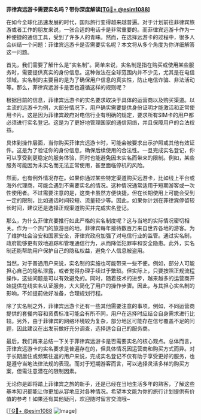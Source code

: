 **菲律宾远游卡需要实名吗？带你深度解读[[TG💪+ @esim1088](https://t.me/s/esim1088)]**

在如今全球化迅速发展的时代，国际旅行变得越来越普遍。对于计划前往菲律宾旅游或者工作的朋友来说，一张合适的电话卡是非常重要的。而菲律宾远游卡作为一种便捷的通信工具，受到了许多人的青睐。然而，在选择远游卡的过程中，很多人会纠结一个问题：菲律宾远游卡是否需要实名呢？本文将从多个角度为你详细解答这一问题。

首先，我们需要了解什么是“实名制”。简单来说，实名制是指在购买或使用某些服务时，需要提供真实的身份信息。这种做法在全球范围内并不少见，尤其是在电信领域。实名制的主要目的是为了确保用户信息的真实性，防止电信诈骗、非法活动等。那么，菲律宾远游卡是否也遵循这样的规则呢？

根据目前的信息，菲律宾远游卡的实名要求取决于具体的运营商以及购买渠道。以主流的远游卡为例，大部分情况下，用户确实需要提供身份证明才能激活和正常使用卡片。这是因为菲律宾政府对电信行业有明确的规定，要求所有SIM卡的用户都必须进行实名登记。这是为了更好地管理国家的通信网络，并且保障用户的合法权益。

具体到操作层面，当你购买菲律宾远游卡时，可能会被要求出示护照或其他有效证件。这是为了验证你的身份信息，确保后续使用的合法性。一旦完成实名登记，你可以享受到更稳定的服务体验，同时也能避免因未实名而带来的限制。例如，某些服务可能因为未实名而无法正常使用，甚至面临停机的风险。

然而，也有例外情况存在。如果你通过某些特定渠道购买远游卡，比如线上平台或海外代理商，可能会遇到不需要实名的情况。这种情况通常适用于短期游客或一次性使用者。不过需要注意的是，这类卡虽然方便快捷，但在长期使用上可能会受到一定的限制，比如通话时间较短、流量较少等。因此，如果你计划在菲律宾停留较长时间，建议还是选择正规渠道购买并完成实名登记。

那么，为什么菲律宾要推行如此严格的实名制度呢？这与当地的实际情况密切相关。作为一个热门的旅游目的地，菲律宾每年接待数百万来自世界各地的游客。为了维护社会治安和国家安全，菲律宾政府加强了对电信行业的监管。通过实名制，政府能够更有效地追踪和管理通信行为，从而降低犯罪率和安全隐患。此外，实名制还能帮助用户保护自己的隐私权益，避免个人信息被盗用。

当然，对于普通用户来说，实名制的实施也可能带来一些不便。例如，部分人可能担心自己的隐私泄露，或者觉得办理手续过于繁琐。但实际上，只要按照正规流程操作，这些问题是可以有效避免的。同时，随着技术的进步，越来越多的运营商开始提供在线实名认证服务，大大简化了用户的操作步骤。因此，与其担心实名制的影响，不如提前做好准备，合理规划行程。

除了实名制之外，菲律宾远游卡还有一些其他需要注意的事项。例如，不同运营商提供的套餐内容和资费标准可能会有所不同，用户在选择时应结合自身需求进行比较。另外，由于菲律宾的网络环境较为复杂，部分地区可能存在信号覆盖不足的问题，因此建议在出发前做好充分调查，选择适合自己的服务商。

最后，我们再来总结一下关于菲律宾远游卡是否需要实名的核心观点。总体而言，菲律宾远游卡的实名要求是普遍存在的，但具体情况因运营商和购买方式而异。对于长期居住或频繁往返的用户来说，完成实名登记不仅有助于享受更好的服务，也是遵守当地法律法规的表现。而对于短期游客而言，可以选择灵活多样的购买方案，但需注意潜在的限制因素。

无论你是即将踏上菲律宾之旅的新手，还是已经在当地生活多年的熟客，了解这些基本知识都能让你更加从容地应对各种情况。希望本文能为你的旅行计划提供有价值的参考！如果还有其他疑问，欢迎随时留言交流哦~

[[TG💪+ @esim1088](https://t.me/s/esim1088) ![Image](https://i.postimg.cc/4NQfJmqS/Snipaste-2025-05-13-00-14-12.png)]